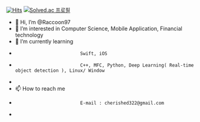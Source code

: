  [![Hits](https://hits.seeyoufarm.com/api/count/incr/badge.svg?url=https%3A%2F%2Fgithub.com%2FRaccoon97&count_bg=%2300A419&title_bg=%234F4C4C&icon=github.svg&icon_color=%23E7E7E7&title=GitHub&edge_flat=false)](https://github.io/Raccoon97.com)
 [![Solved.ac
프로필](http://mazassumnida.wtf/api/v2/generate_badge?boj=cherished322)](https://solved.ac/cherished322)


- 👋 Hi, I’m @Raccoon97
- 👀 I’m interested in Computer Science, Mobile Application, Financial technology
- 🌱 I’m currently learning 
-                             Swift, iOS
-                             C++, MFC, Python, Deep Learning( Real-time object detection ), Linux/ Window
-                             
- 📫 How to reach me 
-                             E-mail : cherished322@gmail.com
-
<!---
Raccoon97/Raccoon97 is a ✨ special ✨ repository because its `README.md` (this file) appears on your GitHub profile.
You can click the Preview link to take a look at your changes.
--->
